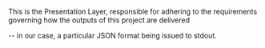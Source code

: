 This is the Presentation Layer, responsible for adhering to the requirements governing how the outputs of this project are delivered

-- in our case, a particular JSON format being issued to stdout.